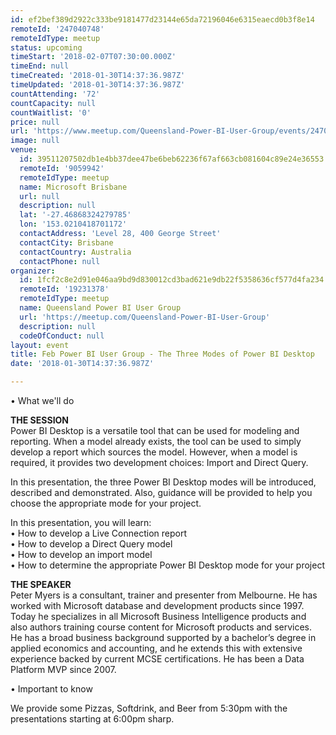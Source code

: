 ```yaml
---
id: ef2bef389d2922c333be9181477d23144e65da72196046e6315eaecd0b3f8e14
remoteId: '247040748'
remoteIdType: meetup
status: upcoming
timeStart: '2018-02-07T07:30:00.000Z'
timeEnd: null
timeCreated: '2018-01-30T14:37:36.987Z'
timeUpdated: '2018-01-30T14:37:36.987Z'
countAttending: '72'
countCapacity: null
countWaitlist: '0'
price: null
url: 'https://www.meetup.com/Queensland-Power-BI-User-Group/events/247040748/'
image: null
venue:
  id: 39511207502db1e4bb37dee47be6beb62236f67af663cb081604c89e24e36553
  remoteId: '9059942'
  remoteIdType: meetup
  name: Microsoft Brisbane
  url: null
  description: null
  lat: '-27.46868324279785'
  lon: '153.0210418701172'
  contactAddress: 'Level 28, 400 George Street'
  contactCity: Brisbane
  contactCountry: Australia
  contactPhone: null
organizer:
  id: 1fcf2c8e2d91e046aa9bd9d830012cd3bad621e9db22f5358636cf577d4fa234
  remoteId: '19231378'
  remoteIdType: meetup
  name: Queensland Power BI User Group
  url: 'https://meetup.com/Queensland-Power-BI-User-Group'
  description: null
  codeOfConduct: null
layout: event
title: Feb Power BI User Group - The Three Modes of Power BI Desktop
date: '2018-01-30T14:37:36.987Z'

---
```

<p>• What we'll do</p> <p><b>THE SESSION</b><br/>Power BI Desktop is a versatile tool that can be used for modeling and reporting. When a model already exists, the tool can be used to simply develop a report which sources the model. However, when a model is required, it provides two development choices: Import and Direct Query.</p> <p>In this presentation, the three Power BI Desktop modes will be introduced, described and demonstrated. Also, guidance will be provided to help you choose the appropriate mode for your project.</p> <p>In this presentation, you will learn:<br/>• How to develop a Live Connection report<br/>• How to develop a Direct Query model<br/>• How to develop an import model<br/>• How to determine the appropriate Power BI Desktop mode for your project</p> <p><b>THE SPEAKER</b><br/>Peter Myers is a consultant, trainer and presenter from Melbourne. He has worked with Microsoft database and development products since 1997. Today he specializes in all Microsoft Business Intelligence products and also authors training course content for Microsoft products and services. He has a broad business background supported by a bachelor’s degree in applied economics and accounting, and he extends this with extensive experience backed by current MCSE certifications. He has been a Data Platform MVP since 2007.</p> <p>• Important to know</p> <p>We provide some Pizzas, Softdrink, and Beer from 5:30pm with the presentations starting at 6:00pm sharp.</p>
